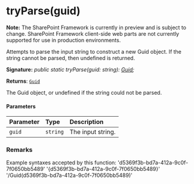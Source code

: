 # tryParse(guid)
**Note:** The SharePoint Framework is currently in preview and is subject to change. SharePoint Framework client-side web parts are not currently supported for use in production environments.



Attempts to parse the input string to construct a new Guid object. If the string cannot be parsed, then undefined is returned.

**Signature:** _public static tryParse(guid: string): [Guid](../sp-core-library/class/guid.md);_

**Returns**: [`Guid`](../sp-core-library/class/guid.md)



The Guid object, or undefined if the string could not be parsed.

#### Parameters


| Parameter	   | Type    | Description |
|:-------------|:---------------|:------------|
| `guid`    | `string` | The input string. |


### Remarks

Example syntaxes accepted by this function: 'd5369f3b-bd7a-412a-9c0f-7f0650bb5489' '{d5369f3b-bd7a-412a-9c0f-7f0650bb5489}' '/Guid(d5369f3b-bd7a-412a-9c0f-7f0650bb5489)'

